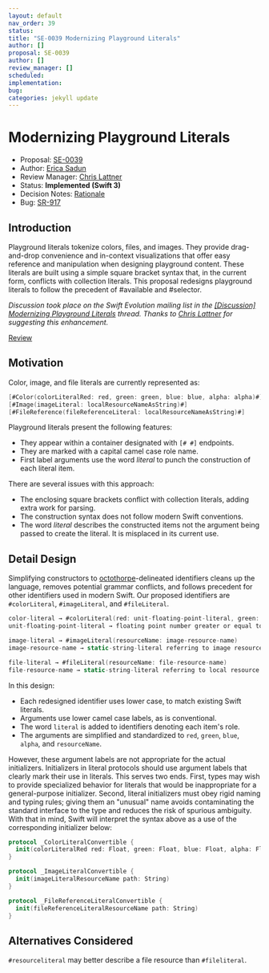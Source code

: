 ```yaml
---
layout: default
nav_order: 39
status: 
title: "SE-0039 Modernizing Playground Literals"
author: []
proposal: SE-0039
author: []
review_manager: []
scheduled: 
implementation: 
bug: 
categories: jekyll update
---
```


# Modernizing Playground Literals

* Proposal: [SE-0039](0039-playgroundliterals.md)
* Author: [Erica Sadun](http://github.com/erica)
* Review Manager: [Chris Lattner](https://github.com/lattner)
* Status: **Implemented (Swift 3)**
* Decision Notes: [Rationale](https://lists.swift.org/pipermail/swift-evolution-announce/2016-March/000060.html)
* Bug: [SR-917](https://bugs.swift.org/browse/SR-917)

## Introduction

Playground literals tokenize colors, files, and images. They provide drag-and-drop convenience and
in-context visualizations that offer easy reference and manipulation when designing playground content.
These literals are built using a simple square bracket syntax that, in the current form, 
conflicts with collection literals.
This proposal redesigns playground literals to follow the precedent of #available and #selector.

*Discussion took place on the Swift Evolution mailing list in the [\[Discussion\] Modernizing Playground Literals](https://lists.swift.org/pipermail/swift-evolution/Week-of-Mon-20160215/010301.html) thread. Thanks to [Chris Lattner](https://github.com/lattner) for suggesting this enhancement.*

[Review](https://lists.swift.org/pipermail/swift-evolution/Week-of-Mon-20160307/012025.html)

## Motivation

Color, image, and file literals are currently represented as:

```swift
[#Color(colorLiteralRed: red, green: green, blue: blue, alpha: alpha)#]
[#Image(imageLiteral: localResourceNameAsString)#]
[#FileReference(fileReferenceLiteral: localResourceNameAsString)#]
```

Playground literals present the following features:

* They appear within a container designated with `[# #]` endpoints. 
* They are marked with a capital camel case role name.
* First label arguments use the word *literal* to punch the construction of each literal item.

There are several issues with this approach:

* The enclosing square brackets conflict with collection literals, adding extra work for parsing. 
* The construction syntax does not follow modern Swift conventions.
* The word *literal* describes the constructed items not the argument being passed to create the literal.
  It is misplaced in its current use.

## Detail Design 

Simplifying constructors to [octothorpe](https://en.wikipedia.org/wiki/Octothorpe)-delineated identifiers 
cleans up the language, removes potential grammar conflicts, and follows precedent for other identifiers
used in modern Swift. Our proposed identifiers are `#colorLiteral`, `#imageLiteral`, and `#fileLiteral`.

```swift
color-literal → #colorLiteral(red: unit-floating-point-literal, green: unit-floating-point-literal, blue: unit-floating-point-literal, alpha: unit-floating-point-literal)
unit-floating-point-literal → floating point number greater or equal to zero, less than or equal to one

image-literal → #imageLiteral(resourceName: image-resource-name)
image-resource-name → static-string-literal referring to image resource name

file-literal → #fileLiteral(resourceName: file-resource-name)
file-resource-name → static-string-literal referring to local resource name
```

In this design:

* Each redesigned identifier uses lower case, to match existing Swift literals.
* Arguments use lower camel case labels, as is conventional.
* The word `literal` is added to identifiers denoting each item's role.
* The arguments are simplified and standardized to `red`, `green`, `blue`, `alpha`, and `resourceName`.

However, these argument labels are not appropriate for the actual initializers. Initializers in literal protocols should use argument labels that clearly mark their use in literals. This serves two ends. First, types may wish to provide specialized behavior for literals that would be inappropriate for a general-purpose initializer. Second, literal initializers must obey rigid naming and typing rules; giving them an "unusual" name avoids contaminating the standard interface to the type and reduces the risk of spurious ambiguity. With that in mind, Swift will interpret the syntax above as a use of the corresponding initializer below:

```swift
protocol _ColorLiteralConvertible {
  init(colorLiteralRed red: Float, green: Float, blue: Float, alpha: Float)
}

protocol _ImageLiteralConvertible {
  init(imageLiteralResourceName path: String)
}

protocol _FileReferenceLiteralConvertible {
  init(fileReferenceLiteralResourceName path: String)
}
```

## Alternatives Considered

`#resourceliteral` may better describe a file resource than `#fileliteral`.
